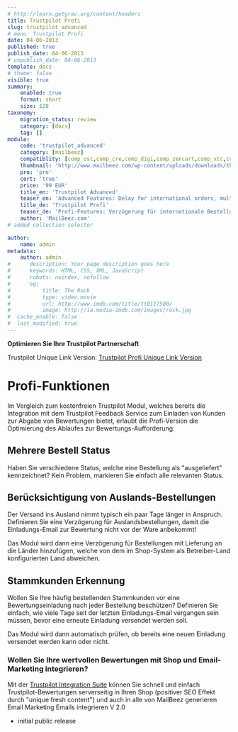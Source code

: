 ```yaml
---
# http://learn.getgrav.org/content/headers
title: Trustpilot Profi
slug: trustpilot_advanced
# menu: Trustpilot Profi
date: 04-06-2013
published: true
publish_date: 04-06-2013
# unpublish_date: 04-06-2013
template: docs
# theme: false
visible: true
summary:
    enabled: true
    format: short
    size: 128
taxonomy:
    migration_status: review
    category: [docs]
    tag: []
module:
    code: 'trustpilot_advanced'
    category: [mailbeez]
    compatiblity: [comp_osc,comp_cre,comp_digi,comp_zencart,comp_xtc,comp_gambio]
    thumbnail: 'http://www.mailbeez.com/wp-content/uploads/downloads/thumbnails/2013/06/top_64.png'
    pro: 'pro'
    cert: 'true'
    price: '99 EUR'
    title_en: 'Trustpilot Advanced'
    teaser_en: 'Advanced Features: Delay for international orders, multiple Order status, recognition of regular customers'
    title_de: 'Trustpilot Profi'
    teaser_de: 'Profi-Features: Verzögerung für internationale Bestellungen, Stammkunden-Erkennung und mehr'
    author: 'MailBeez.com'
# added collection selector

author:
    name: admin
metadata:
    author: admin
#      description: Your page description goes here
#      keywords: HTML, CSS, XML, JavaScript
#      robots: noindex, nofollow
#      og:
#          title: The Rock
#          type: video.movie
#          url: http://www.imdb.com/title/tt0117500/
#          image: http://ia.media-imdb.com/images/rock.jpg
#  cache_enable: false
#  last_modified: true
---
```


**Optimieren Sie Ihre Trustpilot Partnerschaft**

Trustpilot Unique Link Version: [Trustpilot Profi Unique Link Version](http://www.mailbeez.com/dokumentation/mailbeez/trustpilot_advanced_ul/)

# Profi-Funktionen

Im Vergleich zum kostenfreien Trustpilot Modul, welches bereits die Integration mit dem Trustpilot Feedback Service zum Einladen von Kunden zur Abgabe von Bewertungen bietet, erlaubt die Profi-Version die Optimierung des Ablaufes zur Bewertungs-Aufforderung:

## Mehrere Bestell Status

Haben Sie verschiedene Status, welche eine Bestellung als "ausgeliefert" kennzeichnet? Kein Problem, markieren Sie einfach alle relevanten Status.

## Berücksichtigung von Auslands-Bestellungen

Der Versand ins Ausland nimmt typisch ein paar Tage länger in Anspruch. Definieren Sie eine Verzögerung für Auslandsbestellungen, damit die Einladungs-Email zur Bewertung nicht vor der Ware anbekommt!

Das Modul wird dann eine Verzögerung für Bestellungen mit Lieferung an die Länder hinzufügen, welche von dem im Shop-System als Betreiber-Land konfigurierten Land abweichen.

## Stammkunden Erkennung

Wollen Sie Ihre häufig bestellenden Stammkunden vor eine Bewertungseinladung nach jeder Bestellung beschützen? Definieren Sie einfach, wie viele Tage seit der letzten Einladungs-Email vergangen sein müssen, bevor eine erneute Einladung versendet werden soll.

Das Modul wird dann automatisch prüfen, ob bereits eine neuen Einladung versendet werden kann oder nicht.

### Wollen Sie Ihre wertvollen Bewertungen mit Shop und Email-Marketing integrieren?

Mit der [Trustpilot Integration Suite](http://www.mailbeez.com/dokumentation/mailbeez/config_trustpilot_rss_importer/) können Sie schnell und einfach Trustpilot-Bewertungen serverseitig in Ihren Shop (positiver SEO Effekt durch "unique fresh content") und auch in alle von MailBeez generieren Email Marketing Emails integrieren
V 2.0
- initial public release